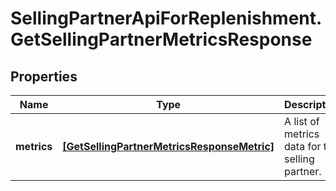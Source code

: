# SellingPartnerApiForReplenishment.GetSellingPartnerMetricsResponse

## Properties
Name | Type | Description | Notes
------------ | ------------- | ------------- | -------------
**metrics** | [**[GetSellingPartnerMetricsResponseMetric]**](GetSellingPartnerMetricsResponseMetric.md) | A list of metrics data for the selling partner. | [optional] 


